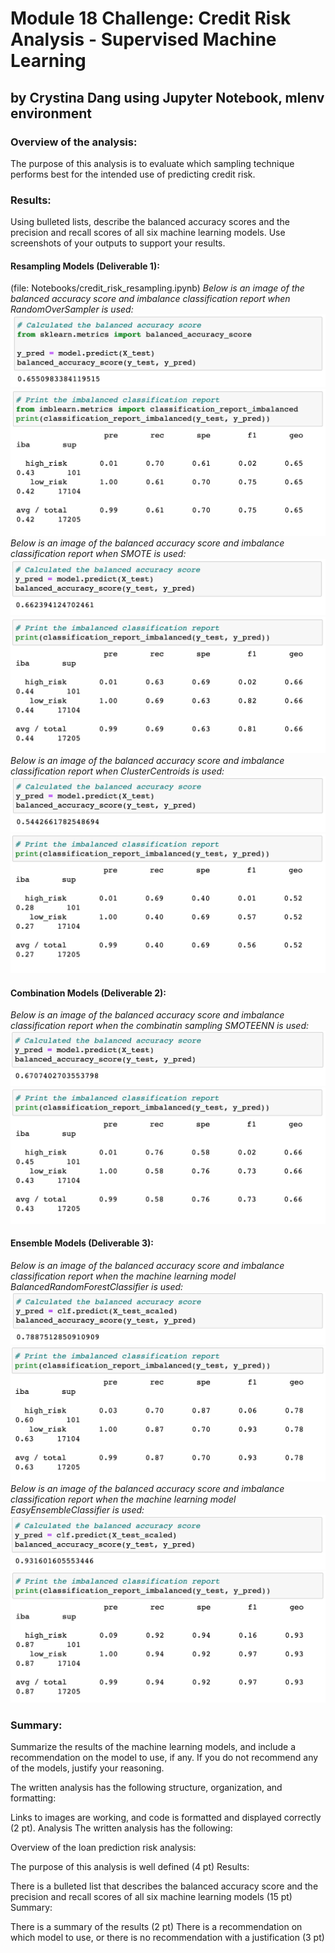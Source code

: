 # Module 18 Challenge: Credit Risk Analysis - Supervised Machine Learning
## by Crystina Dang using Jupyter Notebook, mlenv environment

### Overview of the analysis:

The purpose of this analysis is to evaluate which sampling technique performs best for the intended use of predicting credit risk.

### Results: 

Using bulleted lists, describe the balanced accuracy scores and the precision and recall scores of all six machine learning models. Use screenshots of your outputs to support your results.

#### Resampling Models (Deliverable 1):
(file: Notebooks/credit_risk_resampling.ipynb)
*Below is an image of the balanced accuracy score and imbalance classification report when RandomOverSampler is used:*
![This is an image](https://github.com/crystdang/Credit-Risk-Analysis/blob/main/Images/ROS_BAS.png)
![This is an image](https://github.com/crystdang/Credit-Risk-Analysis/blob/main/Images/ROS_imbalanced.png)
*Below is an image of the balanced accuracy score and imbalance classification report when SMOTE is used:*
![This is an image](https://github.com/crystdang/Credit-Risk-Analysis/blob/main/Images/SMOTE_BAS.png)
![This is an image](https://github.com/crystdang/Credit-Risk-Analysis/blob/main/Images/SMOTE_imbalanced.png)
*Below is an image of the balanced accuracy score and imbalance classification report when ClusterCentroids is used:*
![This is an image](https://github.com/crystdang/Credit-Risk-Analysis/blob/main/Images/CC_BAS.png)
![This is an image](https://github.com/crystdang/Credit-Risk-Analysis/blob/main/Images/CC_imbalanced.png)


#### Combination Models (Deliverable 2):
*Below is an image of the balanced accuracy score and imbalance classification report when the combinatin sampling SMOTEENN is used:*
![This is an image](https://github.com/crystdang/Credit-Risk-Analysis/blob/main/Images/SMOTEENN_BAS.png)
![This is an image](https://github.com/crystdang/Credit-Risk-Analysis/blob/main/Images/SMOTEENN_imbalanced.png)

#### Ensemble Models (Deliverable 3): 
*Below is an image of the balanced accuracy score and imbalance classification report when the machine learning model BalancedRandomForestClassifier is used:*
![This is an image](https://github.com/crystdang/Credit-Risk-Analysis/blob/main/Images/Forest_BAS.png)
![This is an image](https://github.com/crystdang/Credit-Risk-Analysis/blob/main/Images/Forest_imbalanced.png)
*Below is an image of the balanced accuracy score and imbalance classification report when the machine learning model EasyEnsembleClassifier is used:*
![This is an image](https://github.com/crystdang/Credit-Risk-Analysis/blob/main/Images/Ensemble_BAS.png)
![This is an image](https://github.com/crystdang/Credit-Risk-Analysis/blob/main/Images/Ensemble_imbalanced.png)

### Summary: 

Summarize the results of the machine learning models, and include a recommendation on the model to use, if any. If you do not recommend any of the models, justify your reasoning.


The written analysis has the following structure, organization, and formatting:

Links to images are working, and code is formatted and displayed correctly (2 pt).
Analysis
The written analysis has the following:

Overview of the loan prediction risk analysis:

The purpose of this analysis is well defined (4 pt)
Results:

There is a bulleted list that describes the balanced accuracy score and the precision and recall scores of all six machine learning models (15 pt)
Summary:

There is a summary of the results (2 pt)
There is a recommendation on which model to use, or there is no recommendation with a justification (3 pt)
